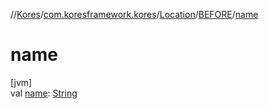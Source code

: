 //[Kores](../../../../index.md)/[com.koresframework.kores](../../index.md)/[Location](../index.md)/[BEFORE](index.md)/[name](name.md)

# name

[jvm]\
val [name](name.md): [String](https://kotlinlang.org/api/latest/jvm/stdlib/kotlin/-string/index.html)
